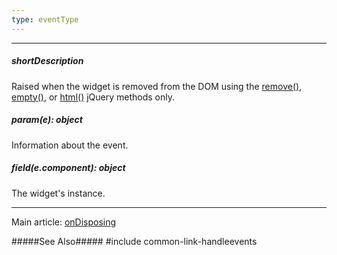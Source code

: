 ```yaml
---
type: eventType
---
```

---
##### shortDescription
Raised when the widget is removed from the DOM using the [remove()](https://api.jquery.com/remove), [empty()](https://api.jquery.com/empty), or [html()](https://api.jquery.com/html) jQuery methods only.

##### param(e): object
Information about the event.

##### field(e.component): object
The widget's instance.

---
Main article: [onDisposing](/api-reference/10%20UI%20Widgets/Component/1%20Configuration/onDisposing.md '{basewidgetpath}/Configuration/#onDisposing')

#####See Also#####
#include common-link-handleevents